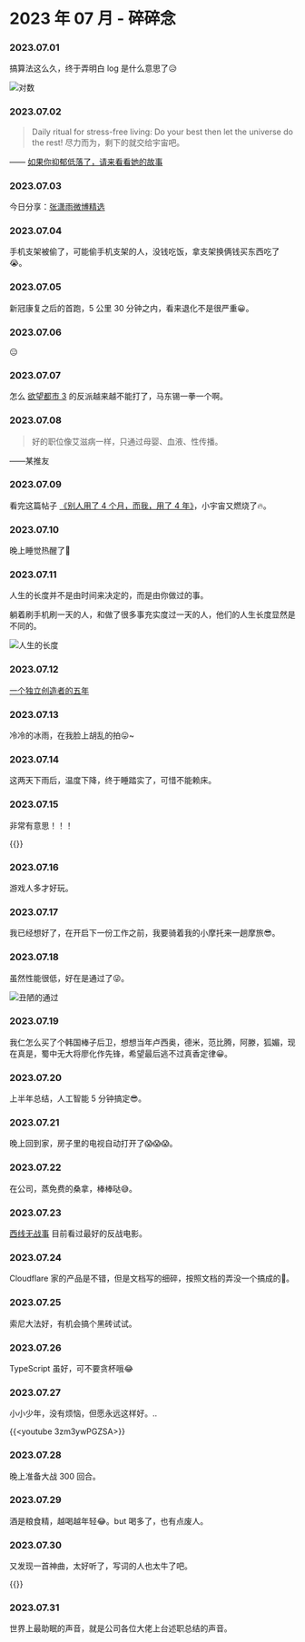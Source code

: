 # 2023 年 07 月 - 碎碎念


### 2023.07.01
搞算法这么久，终于弄明白 log 是什么意思了😥

![对数](https://miasanmia.oss-cn-beijing.aliyuncs.com/picture/2023/07/02/d2d45da0-187a-11ee-be56-0242ac120002.png)

### 2023.07.02
> Daily ritual for stress-free living: Do your best then let the universe do the rest!
> 尽力而为，剩下的就交给宇宙吧。

—— [如果你抑郁低落了，请来看看她的故事](https://mp.weixin.qq.com/s/aJbxgIXZaiPA5LtfdyoKeQ)

### 2023.07.03
今日分享：[张潇雨微博精选](https://rili.zxy.wiki/)

### 2023.07.04
手机支架被偷了，可能偷手机支架的人，没钱吃饭，拿支架换俩钱买东西吃了😭。

### 2023.07.05
新冠康复之后的首跑，5 公里 30 分钟之内，看来退化不是很严重😀。

### 2023.07.06
😑

### 2023.07.07
怎么 [欲望都市 3](https://czzy.pro/movie/2925.html) 的反派越来越不能打了，马东锡一拳一个啊。

### 2023.07.08
> 好的职位像艾滋病一样，只通过母婴、血液、性传播。

——某推友

### 2023.07.09
看完这篇帖子 [《别人用了 4 个月，而我，用了 4 年》](https://leetcode.cn/circle/discuss/vH1sJ2/)，小宇宙又燃烧了🔥。

### 2023.07.10
晚上睡觉热醒了🥵

### 2023.07.11
人生的长度并不是由时间来决定的，而是由你做过的事。

躺着刷手机刷一天的人，和做了很多事充实度过一天的人，他们的人生长度显然是不同的。

![人生的长度](https://miasanmia.oss-cn-beijing.aliyuncs.com/picture/2023/07/11/3f46fc1d-ae25-4dda-88cb-40f7f79afcd5.jpg)

### 2023.07.12
[一个独立创造者的五年](https://mp.weixin.qq.com/s/x6PLSIMn_1qcKnXWPT-J-Q)

### 2023.07.13
冷冷的冰雨，在我脸上胡乱的拍😛~

### 2023.07.14
这两天下雨后，温度下降，终于睡踏实了，可惜不能赖床。

### 2023.07.15
非常有意思！！！

{{<bilibili BV1vh4y1g7af>}}

### 2023.07.16
游戏人多才好玩。

### 2023.07.17
我已经想好了，在开启下一份工作之前，我要骑着我的小摩托来一趟摩旅😎。

### 2023.07.18
虽然性能很低，好在是通过了😜。

![丑陋的通过](https://miasanmia.oss-cn-beijing.aliyuncs.com/picture/2023/07/18/68dfb1bc-a188-4b9b-a58b-8c21afa4ebeb.png)

### 2023.07.19
我仁怎么买了个韩国棒子后卫，想想当年卢西奥，德米，范比腾，阿滕，狐媚，现在真是，蜀中无大将廖化作先锋，希望最后逃不过真香定律😀。

### 2023.07.20
上半年总结，人工智能 5 分钟搞定😎。

### 2023.07.21
晚上回到家，房子里的电视自动打开了😱😱😱。

### 2023.07.22
在公司，蒸免费的桑拿，棒棒哒😅。

### 2023.07.23
[西线无战事](https://movie.douban.com/subject/3042261/) 目前看过最好的反战电影。

### 2023.07.24
Cloudflare 家的产品是不错，但是文档写的细碎，按照文档的弄没一个搞成的😤。

### 2023.07.25
索尼大法好，有机会搞个黑砖试试。

### 2023.07.26
TypeScript 虽好，可不要贪杯哦😂

### 2023.07.27
小小少年，没有烦恼，但愿永远这样好。..

{{<youtube 3zm3ywPGZSA>}}

### 2023.07.28
晚上准备大战 300 回合。

### 2023.07.29
酒是粮食精，越喝越年轻😂。but 喝多了，也有点废人。

### 2023.07.30
又发现一首神曲，太好听了，写词的人也太牛了吧。

{{<youtube GnYcoXCYtmo>}}

### 2023.07.31
世界上最助眠的声音，就是公司各位大佬上台述职总结的声音。
